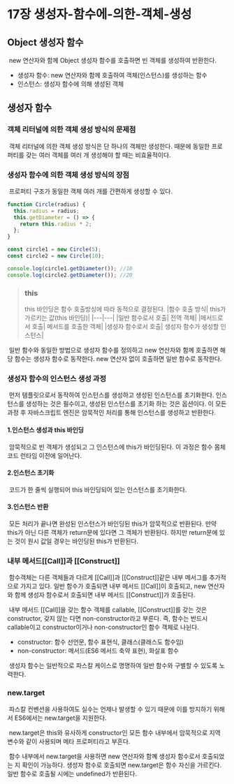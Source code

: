 # 17장 생성자-함수에-의한-객체-생성

## Object 생성자 함수

&nbsp;new 연산자와 함께 Object 생성자 함수를 호출하면 빈 객체를 생성하여 반환한다.

- 생성자 함수: new 연산자와 함께 호출하여 객체(인스턴스)를 생성하는 함수
- 인스턴스: 생성자 함수에 의해 생성된 객체

## 생성자 함수

### 객체 리터널에 의한 객체 생성 방식의 문제점

&nbsp;객체 리터널에 의한 객체 생성 방식은 단 하나의 객체만 생성한다. 때문에 동일한 프로퍼티를 갖는 여러 객체를 여러 개 생성해야 할 때는 비효율적이다.

### 생성자 함수에 의한 객체 생성 방식의 장점

&nbsp;프로퍼티 구조가 동일한 객체 여러 개를 간편하게 생성할 수 있다.

```js
function Circle(radius) {
  this.radius = radius;
  this.getDiameter = () => {
    return this.radius * 2;
  };
}

const circle1 = new Circle(5);
const circle2 = new Circle(10);

console.log(circle1.getDiameter()); //10
console.log(circle2.getDiameter()); //20
```

> ### this
>
> this 바인딩은 함수 호출방싱에 따라 동적으로 결정된다.
> |함수 호출 방식| this가 가르키는 값(this 바인딩)|
> |---|---|
> |일반 함수로서 호출| 전역 객체|
> |메서드로서 호출| 메서드를 호출한 객체|
> |생성자 함수로서 호출| 생성자 함수가 생성할 인스턴스|

&nbsp;일반 함수와 동일한 방법으로 생성자 함수를 정의하고 new 연산자와 함께 호출하면 해당 함수는 생성자 함수로 동작한다. new 연산자 없이 호출하면 일반 함수로 동작한다.

### 생성자 함수의 인스턴스 생성 과정

&nbsp;먼저 템플릿으로서 동작하여 인스턴스를 생성하고 생성된 인스턴스를 초기화한다. 인스턴스를 생성하는 것은 필수이고, 생성된 인스턴스를 초기화 하는 것은 옵션이다. 이 모든 과정 후 자바스크립트 엔진은 암묵적인 처리를 통해 인스턴스를 생성하고 반환한다.

#### 1.인스턴스 생성과 this 바인딩

&nbsp;암묵적으로 빈 객체가 생성되고 그 인스턴스에 this가 바인딩된다. 이 과정은 함수 몸체 코드 런타임 이전에 일어난다.

#### 2.인스턴스 초기화

&nbsp;코드가 한 줄씩 실행되어 this 바인딩되어 있는 인스턴스를 초기화한다.

#### 3.인스턴스 반환

&nbsp;모든 처리가 끝나면 완성된 인스턴스가 바인딩된 this가 암묵적으로 반환된다. 만약 this가 아닌 다른 객체가 return문에 있다면 그 객체가 반환된다. 하지만 return문에 있는 것이 원시 값일 경우는 바인딩된 this가 반환된다.

### 내부 메서드[[Call]]과 [[Construct]]

&nbsp;함수객체는 다른 객체들과 다르게 [[Call]]과 [[Construct]]같은 내부 메서그를 추가적으로 가지고 있다. 일반 함수가 호출되면 내부 메서드 [[Call]]이 호출되고, new 연산자와 함께 생성자 함수로서 호출되면 내부 메서드 [[Construct]]가 호출된다.

&nbsp;내부 메서드 [[Call]]을 갖는 함수 객체를 callable, [[Construct]]를 갖는 것은 constructor, 갖지 않는 다면 non-constructor라고 부른다. 즉, 함수는 반드시 callable이고 constructor이거나 non-constructor인 함수 객체로 나뉜다.

- constructor: 함수 선언문, 함수 표현식, 클래스(클래스도 함수임)
- non-constructor: 메서드(ES6 메서드 축약 표현), 화살표 함수

&nbsp;생성자 함수는 일반적으로 파스칼 케이스로 명명하여 일반 함수와 구별할 수 있도록 노력한다.

### new.target

&nbsp;파스칼 컨벤션을 사용하여도 실수는 언제나 발생할 수 있기 때문에 이를 방지하기 위해서 ES6에서는 new.target을 지원한다.

&nbsp;new.target은 this와 유사하게 constructor인 모든 함수 내부에서 암묵적으로 지역 변수와 같이 사용되며 메타 프로퍼티라고 부흔다.

&nbsp;함수 내부에서 new.target을 사용하면 new 연산자와 함꼐 생성자 함수로서 호출되었는 지 확인이 가능하다. 생성자 함수로 호출되면 new.target은 함수 자신을 가르킨다. 일반 함수로 호출될 시에는 undefined가 반환된다.
